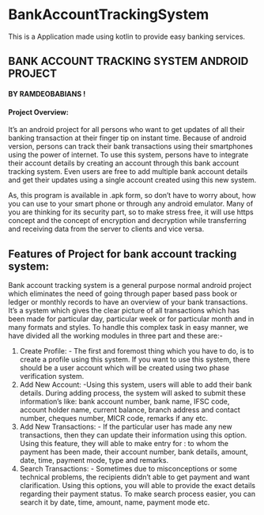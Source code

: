 # BankAccountTrackingSystem
This is a Application made using kotlin to provide easy banking services.
## BANK ACCOUNT TRACKING SYSTEM ANDROID PROJECT
#### BY RAMDEOBABIANS !
#### Project Overview:
It’s an android project for all persons who want to get updates of all their banking transaction at their finger tip on instant time. Because of android version, persons can track their bank transactions using their smartphones using the power of internet. To use this system, persons have to integrate their account details by creating an account through this bank account tracking system. Even users are free to add multiple bank account details and get their updates using a single account created using this new system.

As, this program is available in .apk form, so don’t have to worry about, how you can use to your smart phone or through any android emulator. Many of you are thinking for its security part, so to make stress free, it will use https concept and the concept of encryption and decryption while transferring and receiving data from the server to clients and vice versa.

## Features of Project for bank account tracking system:
Bank account tracking system is a general purpose normal android project which eliminates the need of going through paper based pass book or ledger or monthly records to have an overview of your bank transactions. It’s a system which gives the clear picture of all transactions which has been made for particular day, particular week or for particular month and in many formats and styles. To handle this complex task in easy manner, we have divided all the working modules in three part and these are:-
1.	Create Profile: - The first and foremost thing which you have to do, is to create a profile using this system. If you want to use this system, there should be a user account which will be created using two phase verification system.
2.	Add New Account: -Using this system, users will able to add their bank details. During adding process, the system will asked to submit these information’s like: bank account number, bank name, IFSC code, account holder name, current balance, branch address and contact number, cheques number, MICR code, remarks if any etc.
3.	Add New Transactions: - If the particular user has made any new transactions, then they can update their information using this option. Using this feature, they will able to make entry for : to whom the payment has been made, their account number, bank details, amount, date, time, payment mode, type and remarks.
4.	Search Transactions: - Sometimes due to misconceptions or some technical problems, the recipients didn’t able to get payment and want clarification. Using this options, you will able to provide the exact details regarding their payment status. To make search process easier, you can search it by date, time, amount, name, payment mode etc.

